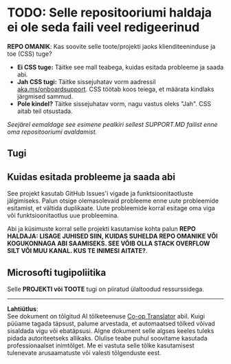 <!--
CO_OP_TRANSLATOR_METADATA:
{
  "original_hash": "50518c351b4501f2649aeaba31c2592e",
  "translation_date": "2025-10-11T10:56:46+00:00",
  "source_file": "SUPPORT.md",
  "language_code": "et"
}
-->
# TODO: Selle repositooriumi haldaja ei ole seda faili veel redigeerinud

**REPO OMANIK**: Kas soovite selle toote/projekti jaoks klienditeeninduse ja toe (CSS) tuge?

- **Ei CSS tuge:** Täitke see mall teabega, kuidas esitada probleeme ja saada abi.
- **Jah CSS tugi:** Täitke sissejuhatav vorm aadressil [aka.ms/onboardsupport](https://aka.ms/onboardsupport). CSS töötab koos teiega, et määrata kindlaks järgmised sammud.
- **Pole kindel?** Täitke sissejuhatav vorm, nagu vastus oleks "Jah". CSS aitab teil otsustada.

*Seejärel eemaldage see esimene pealkiri sellest SUPPORT.MD failist enne oma repositooriumi avaldamist.*

## Tugi

## Kuidas esitada probleeme ja saada abi  

See projekt kasutab GitHub Issues'i vigade ja funktsioonitaotluste jälgimiseks. Palun otsige olemasolevaid
probleeme enne uute probleemide esitamist, et vältida duplikaate. Uute probleemide korral esitage oma viga või
funktsioonitaotlus uue probleemina.

Abi ja küsimuste korral selle projekti kasutamise kohta palun **REPO HALDAJA: LISAGE JUHISED SIIN,
KUIDAS SUHELDA REPO OMANIKE VÕI KOGUKONNAGA ABI SAAMISEKS. SEE VÕIB OLLA STACK OVERFLOW SILT VÕI MUU
KANAL. KUS TE INIMESI AITATE?**.

## Microsofti tugipoliitika  

Selle **PROJEKTI või TOOTE** tugi on piiratud ülaltoodud ressurssidega.

---

**Lahtiütlus**:  
See dokument on tõlgitud AI tõlketeenuse [Co-op Translator](https://github.com/Azure/co-op-translator) abil. Kuigi püüame tagada täpsust, palume arvestada, et automaatsed tõlked võivad sisaldada vigu või ebatäpsusi. Algne dokument selle algses keeles tuleks pidada autoriteetseks allikaks. Olulise teabe puhul soovitame kasutada professionaalset inimtõlget. Me ei vastuta selle tõlke kasutamisest tulenevate arusaamatuste või valesti tõlgenduste eest.